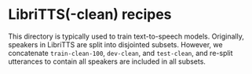 # LibriTTS(-clean) recipes

This directory is typically used to train text-to-speech models.
Originally, speakers in LibriTTS are split into disjointed subsets.
However, we concatenate `train-clean-100`, `dev-clean`, and `test-clean`, and re-split utterances to contain all speakers are included in all subsets.
